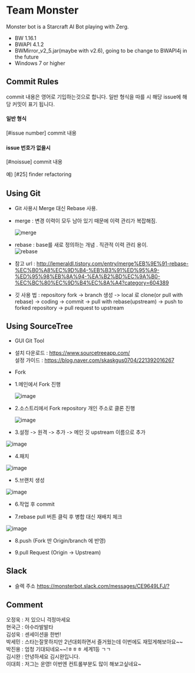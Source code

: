# Team Monster

Monster bot is a Starcraft AI Bot playing with Zerg.

- BW 1.16.1
- BWAPI 4.1.2
- BWMirror_v2_5.jar(maybe with v2.6), going to be change to BWAPI4j in the future
- Windows 7 or higher

## Commit Rules

commit 내용은 영어로 기입하는것으로 합니다.
일반 형식을 따를 시 해당 issue에 해당 커밋이 표기 됩니다.

#### 일반 형식
[#issue number] commit 내용 

#### issue 번호가 없을시 
[#noissue] commit 내용

예) [#25] finder refactoring

## Using Git

- Git 사용시 Merge 대신 Rebase 사용.  

- merge : 변경 이력이 모두 남아 있기 때문에 이력 관리가 복잡해짐.

  ![merge](https://user-images.githubusercontent.com/39604046/48977280-bf6e1700-f0da-11e8-80aa-375d1e96e387.png)
  
    
- rebase : base를 새로 정의하는 개념 . 직관적 이력 관리 용이.    
  ![rebase](https://user-images.githubusercontent.com/39604046/48977290-d90f5e80-f0da-11e8-95dc-69f8d9f7e472.png)
  
  
-  참고 url : <http://lemeraldl.tistory.com/entry/merge%EB%9E%91-rebase-%EC%B0%A8%EC%9D%B4-%EB%B3%91%ED%95%A9-%ED%95%98%EB%8A%94-%EA%B2%BD%EC%9A%B0-%EC%BC%80%EC%9D%B4%EC%8A%A4?category=604389>
  
  
- 깃 사용 법  :  repository fork -> branch 생성 -> local 로 clone(or pull with rebase) -> coding -> commit -> pull with rebase(upstream) -> push to forked repository -> pull request to upstream


## Using SourceTree

- GUI Git Tool

- 설치 
  다운로드 : <https://www.sourcetreeapp.com/>   
  설정 가이드 : <https://blog.naver.com/skaskgus0704/221392016267>      
    

 - Fork    
   
 -	1.메인에서 Fork 진행        
 
   	![image](https://user-images.githubusercontent.com/39604046/49014454-8c538280-f1c3-11e8-944d-e3d913c60d4a.png)
	
	
 -	2.소스트리에서 Fork repository 개인 주소로 클론 진행
 
   	![image](https://user-images.githubusercontent.com/39604046/49014378-45658d00-f1c3-11e8-950e-4a9e95ddaa99.png)

	
 -	3.설정 -> 원격 -> 추가 -> 메인 깃 upstream 이름으로 추가 
 
   ![image](https://user-images.githubusercontent.com/39604046/49014706-582c9180-f1c4-11e8-8f0f-cd004055d7cd.png)
	
	
 -	4.패치
 
   ![image](https://user-images.githubusercontent.com/39604046/49291571-19614900-f4ee-11e8-9c7c-316953a33487.png)


 -	5.브랜치 생성
 
   ![image](https://user-images.githubusercontent.com/39604046/48977450-aadf4e00-f0dd-11e8-8d0e-4f61a3d85bf4.png)  


 -	6.작업 후 commit
	
	
 -	7.rebase
  	pull 버튼 클릭 후 병합 대신 재배치 체크
  
   ![image](https://user-images.githubusercontent.com/39604046/49291947-2cc0e400-f4ef-11e8-99ad-d3737e56be25.png)
    
    
 -	8.push (Fork 딴 Origin/branch 에 반영)   
    
    
     
 -	9.pull Request (Origin -> Upstream)
 
 
## Slack

- 슬렉 주소
<https://monsterbot.slack.com/messages/CE9649LFJ/?>


## Comment

오정욱 : 저 있으니 걱정마세요  
현국근 : 아수라발발타  
김성욱 : 센세이션을 한번!  
박세민 : 스타는잘못하지만 2년대회하면서 즐거웠는데 이번에도 재밌게해보아요~~  
박진용 : 엄청 기대되네요~~!ㅎㅎㅎ 세계1등 ㄱㄱ  
김시완 : 안녕하세요 김시완입니다.  
이대희 : 저그는 운영! 이번엔 컨트롤부분도 많이 해보고싶네요~  
